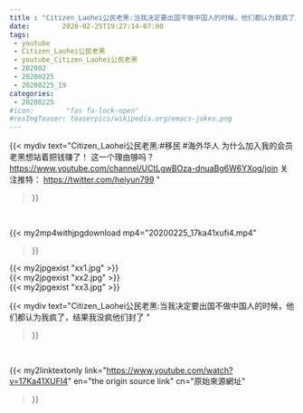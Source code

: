 ```yaml
---
title : "Citizen_Laohei公民老黑:当我决定要出国不做中国人的时候，他们都认为我疯了，结果我没疯他们封了 "
date:        2020-02-25T19:27:14-07:00
tags:
 - youtube
 - Citizen_Laohei公民老黑
 - youtube_Citizen_Laohei公民老黑
 - 202002
 - 20200225
 - 20200225_19
categories:
 - 20200225
#icon:        "fas fa-lock-open"
#resImgTeaser: teaserpics/wikipedia.org/emacs-jokes.png
---
```


{{< mydiv text="Citizen_Laohei公民老黑:#移民 #海外华人  为什么加入我的会员 老黑想站着把钱赚了！ 这一个理由够吗？ https://www.youtube.com/channel/UCtLgwBOza-dnuaBg6W6YXog/join  关注推特： https://twitter.com/heiyun799 "
>}}
<br>


{{< my2mp4withjpgdownload mp4="20200225_17ka41xufi4.mp4"
>}}

{{< my2jpgexist "xx1.jpg" >}}<br>
{{< my2jpgexist "xx2.jpg" >}}<br>
{{< my2jpgexist "xx3.jpg" >}}<br>



{{< mydiv text="Citizen_Laohei公民老黑:当我决定要出国不做中国人的时候，他们都认为我疯了，结果我没疯他们封了 "
>}}
<br>

{{< my2linktextonly link="https://www.youtube.com/watch?v=17Ka41XUFI4"
en="the origin source link" cn="原始來源網址"
>}}


<br>

